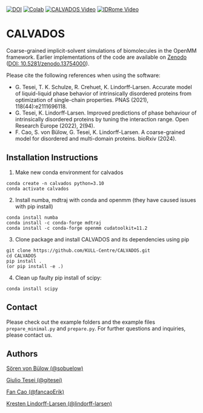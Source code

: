[![DOI](https://zenodo.org/badge/DOI/10.5281/zenodo.6914053.svg)](https://doi.org/10.5281/zenodo.6914053)
[![Colab](https://colab.research.google.com/assets/colab-badge.svg)](https://colab.research.google.com/github/KULL-Centre/_2023_Tesei_IDRome/blob/main/IDRLab.ipynb)
[![CALVADOS Video](http://img.shields.io/badge/►-Video-FF0000.svg)](https://youtu.be/r-eFzoBiQZ4)
[![IDRome Video](http://img.shields.io/badge/►-Video-FF0000.svg)](https://youtu.be/kL3-cusHgzM)

# CALVADOS

Coarse-grained implicit-solvent simulations of biomolecules in the OpenMM framework.
Earlier implementations of the code are available on [Zenodo](https://zenodo.org/search?q=metadata.subjects.subject%3A%22CALVADOS%22&l=list&p=1&s=10&sort=bestmatch) ([DOI: 10.5281/zenodo.13754000](https://doi.org/10.5281/zenodo.13754000)).

Please cite the following references when using the software:

- G. Tesei, T. K. Schulze, R. Crehuet, K. Lindorff-Larsen. Accurate model of liquid-liquid phase behavior of intrinsically disordered proteins from optimization of single-chain properties. PNAS (2021), 118(44):e2111696118.
- G. Tesei, K. Lindorff-Larsen. Improved predictions of phase behaviour of intrinsically disordered proteins by tuning the interaction range. Open Research Europe (2022), 2(94).
- F. Cao, S. von Bülow, G. Tesei, K. Lindorff-Larsen. A coarse-grained model for disordered and multi-domain proteins. bioRxiv (2024).

## Installation Instructions

1. Make new conda environment for calvados
``` 
conda create -n calvados python=3.10
conda activate calvados
```
2. Install numba, mdtraj with conda and openmm (they have caused issues with pip install)
```
conda install numba
conda install -c conda-forge mdtraj
conda install -c conda-forge openmm cudatoolkit=11.2
```
3. Clone package and install CALVADOS and its dependencies using pip
``` 
git clone https://github.com/KULL-Centre/CALVADOS.git
cd CALVADOS
pip install .
(or pip install -e .)
```
4. Clean up faulty pip install of scipy:
```
conda install scipy
```

## Contact

Please check out the example folders and the example files `prepare_minimal.py` and `prepare.py`. 
For further questions and inquiries, please contact us.

## Authors

[Sören von Bülow (@sobuelow)](https://github.com/sobuelow)

[Giulio Tesei (@gitesei)](https://github.com/gitesei)

[Fan Cao (@fancaoErik)](https://github.com/fancaoErik)

[Kresten Lindorff-Larsen (@lindorff-larsen)](https://github.com/lindorff-larsen)

